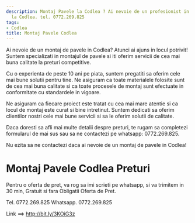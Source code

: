 ```yaml
---
description: Montaj Pavele la Codlea ? Ai nevoie de un profesionist in Montaj Pavele
  la Codlea. tel. 0772.269.825
tags:
- Codlea
title: Montaj Pavele Codlea
---
```



Ai nevoie de un montaj de pavele in Codlea? Atunci ai ajuns in locul potrivit! Suntem specializati in montajul de pavele si iti oferim servicii de cea mai buna calitate la preturi competitive.

Cu o experienta de peste 10 ani pe piata, suntem pregatiti sa oferim cele mai bune solutii pentru tine. Ne asiguram ca toate materialele folosite sunt de cea mai buna calitate si ca toate procesele de montaj sunt efectuate in conformitate cu standardele in vigoare.

Ne asiguram ca fiecare proiect este tratat cu cea mai mare atentie si ca locul de montaj este curat si bine intretinut. Suntem dedicati sa oferim clientilor nostri cele mai bune servicii si sa le oferim solutii de calitate.

Daca doresti sa afli mai multe detalii despre preturi, te rugam sa completezi formularul de mai sus sau sa ne contactezi pe whatsapp: 0772.269.825.

Nu ezita sa ne contactezi daca ai nevoie de un montaj de pavele in Codlea!

# Montaj Pavele Codlea Preturi
Pentru o oferta de pret, va rog sa imi scrieti pe whatsapp, si va trimitem in 30 min, Gratuit si fara Obligatii Oferta de Pret.

Tel. 0772.269.825
Whatsapp. 0772.269.825

Link ==> http://bit.ly/3KOiG3z